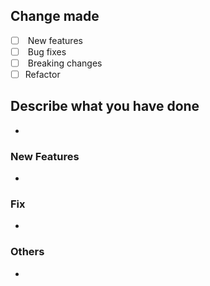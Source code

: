## Change made

- [ ]  New features
- [ ]  Bug fixes
- [ ]  Breaking changes
- [ ]  Refactor
## Describe what you have done
- 
### New Features
- 
### Fix
- 
### Others
- 
